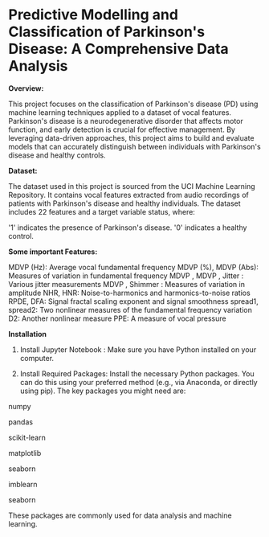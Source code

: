 # Predictive Modelling and Classification of Parkinson's Disease: A Comprehensive Data Analysis

**Overview:**

This project focuses on the classification of Parkinson's disease (PD) using machine learning techniques applied to a dataset of vocal features. Parkinson's disease is a neurodegenerative disorder that affects motor function, and early detection is crucial for effective management. By leveraging data-driven approaches, this project aims to build and evaluate models that can accurately distinguish between individuals with Parkinson's disease and healthy controls.

**Dataset:**

The dataset used in this project is sourced from the UCI Machine Learning Repository. It contains vocal features extracted from audio recordings of patients with Parkinson's disease and healthy individuals. The dataset includes 22 features and a target variable status, where:

'1' indicates the presence of Parkinson's disease.
'0' indicates a healthy control.

**Some important Features:**

MDVP
(Hz): Average vocal fundamental frequency
MDVP
(%), MDVP
(Abs): Measures of variation in fundamental frequency
MDVP
, MDVP
, Jitter
: Various jitter measurements
MDVP
, Shimmer
: Measures of variation in amplitude
NHR, HNR: Noise-to-harmonics and harmonics-to-noise ratios
RPDE, DFA: Signal fractal scaling exponent and signal smoothness
spread1, spread2: Two nonlinear measures of the fundamental frequency variation
D2: Another nonlinear measure
PPE: A measure of vocal pressure


**Installation**


1. Install Jupyter Notebook : Make sure you have Python installed on your computer.

2. Install Required Packages: Install the necessary Python packages. You can do this using your preferred method (e.g., via Anaconda, or directly using pip). The key packages you might need are:

numpy

pandas

scikit-learn

matplotlib

seaborn

imblearn



seaborn

These packages are commonly used for data analysis and machine learning.

